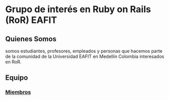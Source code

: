# Grupo de interés en Ruby on Rails (RoR) EAFIT

## Quienes Somos

somos estudiantes, profesores, empleados y personas que hacemos parte de la
comunidad de la Universidad EAFIT en Medellín Colombia interesados en RoR.

## Equipo

### [Miembros]()
